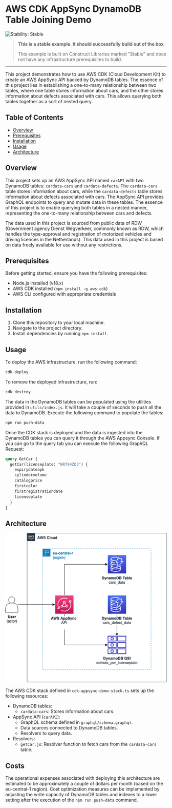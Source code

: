 # AWS CDK AppSync DynamoDB Table Joining Demo

<!--BEGIN STABILITY BANNER-->

![Stability: Stable](https://img.shields.io/badge/stability-Stable-success.svg?style=for-the-badge)

> **This is a stable example. It should successfully build out of the box**
>
> This example is built on Construct Libraries marked "Stable" and does not have any infrastructure prerequisites to build.

---

<!--END STABILITY BANNER-->

This project demonstrates how to use AWS CDK (Cloud Development Kit) to create an AWS AppSync API backed by DynamoDB tables. The essence of this project lies in establishing a one-to-many relationship between two tables, where one table stores information about cars, and the other stores information about defects associated with cars. This allows querying both tables together as a sort of nested query.

## Table of Contents

- [Overview](#overview)
- [Prerequisites](#prerequisites)
- [Installation](#installation)
- [Usage](#usage)
- [Architecture](#architecture)

## Overview

This project sets up an AWS AppSync API named `carAPI` with two DynamoDB tables: `cardata-cars` and `cardata-defects`. The `cardata-cars` table stores information about cars, while the `cardata-defects` table stores information about defects associated with cars. The AppSync API provides GraphQL endpoints to query and mutate data in these tables. The essence of this project is to enable querying both tables in a nested manner, representing the one-to-many relationship between cars and defects.

The data used in this project is sourced from public data of RDW (Government agency Dienst Wegverkeer, commonly known as RDW, which handles the type-approval and registration of motorized vehicles and driving licences in the Netherlands). This data used in this project is based on data freely available for use without any restrictions.

## Prerequisites

Before getting started, ensure you have the following prerequisites:

- Node.js installed (v18.x)
- AWS CDK installed (`npm install -g aws-cdk`)
- AWS CLI configured with appropriate credentials

## Installation

1. Clone this repository to your local machine.
2. Navigate to the project directory.
3. Install dependencies by running `npm install`.

## Usage

To deploy the AWS infrastructure, run the following command:

```bash
cdk deploy
```

To remove the deployed infrastructure, run:

```bash
cdk destroy
```

The data in the DynamoDB tables can be populated using the utilities provided in `utils/index.js`. It will take a couple of seconds to push all the data to DynamoDB. Execute the following command to populate the tables:

```bash
npm run push-data
```

Once the CDK stack is deployed and the data is ingested into the DynamoDB tables you can query it through the AWS Appsync Console. If you can go to the query tab you can execute the following GraphQL Request:

```graphql
query GetCar {
  getCar(licenseplate: "BR794ZQ3") {
    expirydateapk
    cylindervolume
    catalogprice
    firstcolor
    firstregistrationdate
    licenseplate
  }
}
```

## Architecture

![alt text](appsync-architecture.png)

The AWS CDK stack defined in `cdk-appsync-demo-stack.ts` sets up the following resources:

- DynamoDB tables:
  - `cardata-cars`: Stores information about cars.
- AppSync API (`carAPI`):
  - GraphQL schema defined in `graphql/schema.graphql`.
  - Data sources connected to DynamoDB tables.
  - Resolvers to query data.
- Resolvers:
  - `getCar.js`: Resolver function to fetch cars from the `cardata-cars` table.

## Costs

The operational expenses associated with deploying this architecture are estimated to be approximately a couple of dollars per month (based on the eu-central-1 region). Cost optimization measures can be implemented by adjusting the write capacity of DynamoDB tables and indexes to a lower setting after the execution of the `npm run push-data` command.
